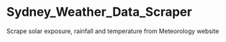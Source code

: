 # Sydney_Weather_Data_Scraper
Scrape solar exposure, rainfall and temperature from Meteorology website
